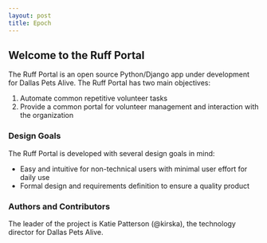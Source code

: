 ```yaml
---
layout: post
title: Epoch
---
```


## Welcome to the Ruff Portal
The Ruff Portal is an open source Python/Django app under development for Dallas Pets Alive. The Ruff Portal has two main objectives:

1. Automate common repetitive volunteer tasks
2. Provide a common portal for volunteer management and interaction with the organization

### Design Goals
The Ruff Portal is developed with several design goals in mind:

* Easy and intuitive for non-technical users with minimal user effort for daily use
* Formal design and requirements definition to ensure a quality product

### Authors and Contributors
The leader of the project is Katie Patterson (@kirska), the technology director for Dallas Pets Alive.
